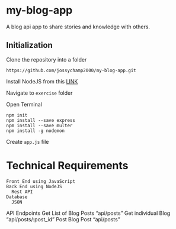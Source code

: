 # my-blog-app
A blog api app to share stories and knowledge with others.

## Initialization

Clone the repository into a folder

    https://github.com/jossychamp2000/my-blog-app.git 

Install NodeJS from this [LINK](https://nodejs.org/en/)

Navigate to `exercise` folder

Open Terminal

    npm init
    npm install --save express
    npm install --save multer
    npm install -g nodemon

Create `app.js` file 



# Technical Requirements
    Front End using JavaScript
    Back End using NodeJS
      Rest API
    Database
      JSON
  API Endpoints
    Get List of Blog Posts
      “api/posts”
    Get individual Blog
      “api/posts/:post_id”
  Post Blog Post
  “api/posts”
